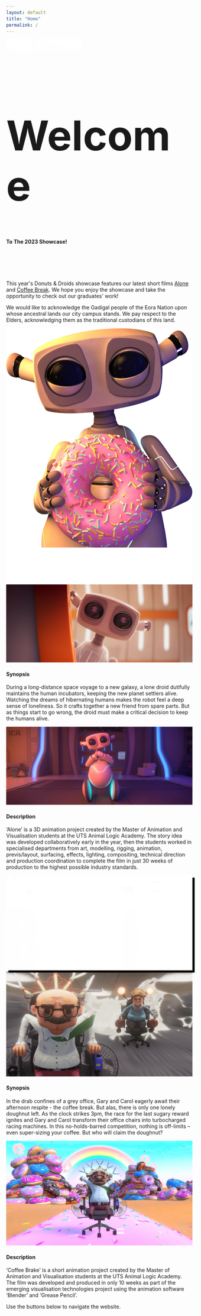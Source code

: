 ```yaml
---
layout: default
title: "Home"
permalink: /
---
```

<div class="pt-5 top-bg" style="background-image: url('/assets/images/home/Lights.webp');">
	<div class="container">
		<div class="d-flex justify-content-center gap-3">
			<img src="/assets/images/home/UTS_Logo.webp" height="32">
			<img src="/assets/images/home/AL_Logo.webp" height="32">
		</div>
		<div class="text-center" style="margin-top: 8rem;">
			<h1 class="ala-font mb-4" style="font-size: min(20vw, 7rem);">Welcome</h1>
			<h4 class="ala-font2" style="margin-bottom: 6rem;">To The 2023 Showcase!</h4>
		</div>
		<div class="row mt-5 mx-2">
			<div class="col-md align-self-center mb-5 text-hack">
				<p>This year's <span class="home-gold ala-font">Donuts & Droids</span> showcase features our latest short films <a class="home-gold ala-font" href="#alone">Alone</a> and <a class="home-gold ala-font" href="#coffeebrake">Coffee Break</a>. We hope you enjoy the showcase and take the opportunity to check out our graduates' work!</p>
				<p>We would like to acknowledge the Gadigal people of the Eora Nation upon whose ancestral lands our city campus stands. We pay respect to the Elders, acknowledging them as the traditional custodians of this land.</p>
			</div>
			<div class="col-md align-self-end">
				<img class="w-100" src="/assets/images/home/AloneDonut_Cropped.webp">
			</div>
		</div>
	</div>
</div>

<div id="alone" class="py-5 home-bg" style="background-image: url('/assets/images/home/Alone_BG.webp');">
	<div class="container">
		<div class="d-flex justify-content-center mb-5">
			<img class="w-75" src="/assets/images/home/Alone_Title.webp">
		</div>
		<img class="w-100" src="/assets/images/home/Alone2.webp">
		<div class="p-4 mb-5 home-desc">
			<h4 class="ala-font mb-3">Synopsis</h4>
			<p class="mb-0">During a long-distance space voyage to a new galaxy, a lone droid dutifully maintains the human incubators, keeping the new planet settlers alive. Watching the dreams of hibernating humans makes the robot feel a deep sense of loneliness. So it crafts together a new friend from spare parts. But as things start to go wrong, the droid must make a critical decision to keep the humans alive.</p>
		</div>
		<img class="w-100" src="/assets/images/home/Alone1.webp">
		<div class="p-4 home-desc">
			<h4 class="ala-font mb-3">Description</h4>
			<p class="mb-0">‘Alone’ is a 3D animation project created by the Master of Animation and Visualisation students at the UTS Animal Logic Academy. The story idea was developed collaboratively early in the year, then the students worked in specialised departments from art, modelling, rigging, animation, previs/layout, surfacing, effects, lighting, compositing, technical direction and production coordination to complete the film in just 30 weeks of production to the highest possible industry standards.</p>
		</div>
	</div>
</div>

<div id="coffeebrake" class="py-5 home-bg" style="background-image: url('/assets/images/home/CoffeeBrake_BG.webp');">
	<div class="container">
		<div class="d-flex justify-content-center mb-5">
			<img class="w-75" src="/assets/images/home/CoffeeBrake_Title.webp" style="filter: drop-shadow(0.4rem 0.4rem 0 black);">
		</div>
	 	<img class="w-100" src="/assets/images/home/CoffeeBrake1.webp">
	 	<div class="p-4 mb-5 home-desc">
			<h4 class="ala-font mb-3">Synopsis</h4>
			<p class="mb-0">In the drab confines of a grey office, Gary and Carol eagerly await their afternoon respite - the coffee break. But alas, there is only one lonely doughnut left. As the clock strikes 3pm, the race for the last sugary reward ignites and Gary and Carol transform their office chairs into turbocharged racing machines. In this no-holds-barred competition, nothing is off-limits – even super-sizing your coffee. But who will claim the doughnut?</p>
		</div>
		<img class="w-100" src="/assets/images/home/CoffeeBrake2.webp">
		<div class="p-4 home-desc">
	 		<h4 class="ala-font mb-3">Description</h4>
			<p class="mb-0">‘Coffee Brake’ is a short animation project created by the Master of Animation and Visualisation students at the UTS Animal Logic Academy. The film was developed and produced in only 10 weeks as part of the emerging visualisation technologies project using the animation software ‘Blender’ and ‘Grease Pencil’.</p>
		</div>
	</div>
</div>

<div class="d-block d-md-none text-center pt-5 pb-4">
	<div>Use the buttons below to navigate the website.</div>
	<i class="bi bi-arrow-down" style="font-size: 3rem;"></i>
</div>